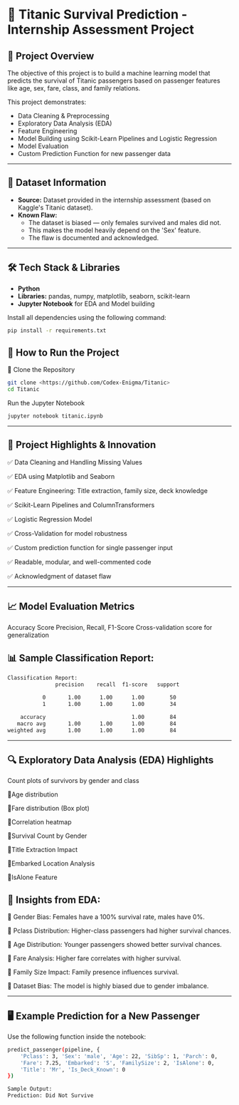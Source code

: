 # 🚢 Titanic Survival Prediction - Internship Assessment Project

## 📌 Project Overview
The objective of this project is to build a machine learning model that predicts the survival of Titanic passengers based on passenger features like age, sex, fare, class, and family relations.

This project demonstrates:
- Data Cleaning & Preprocessing
- Exploratory Data Analysis (EDA)
- Feature Engineering
- Model Building using Scikit-Learn Pipelines and Logistic Regression
- Model Evaluation
- Custom Prediction Function for new passenger data

---

## 📂 Dataset Information
- **Source:** Dataset provided in the internship assessment (based on Kaggle's Titanic dataset).
- **Known Flaw:** 
  - The dataset is biased — only females survived and males did not.
  - This makes the model heavily depend on the 'Sex' feature.
  - The flaw is documented and acknowledged.

---

## 🛠️ Tech Stack & Libraries
- **Python**
- **Libraries:** pandas, numpy, matplotlib, seaborn, scikit-learn
- **Jupyter Notebook** for EDA and Model building

Install all dependencies using the following command:
```bash
pip install -r requirements.txt
```

## 🚀 How to Run the Project
🔄 Clone the Repository
```bash
git clone <https://github.com/Codex-Enigma/Titanic>
cd Titanic
```

Run the Jupyter Notebook
```bash
jupyter notebook titanic.ipynb
```

---
## 🧠 Project Highlights & Innovation
✅ Data Cleaning and Handling Missing Values

✅ EDA using Matplotlib and Seaborn

✅ Feature Engineering: Title extraction, family size, deck knowledge

✅ Scikit-Learn Pipelines and ColumnTransformers

✅ Logistic Regression Model

✅ Cross-Validation for model robustness

✅ Custom prediction function for single passenger input

✅ Readable, modular, and well-commented code

✅ Acknowledgment of dataset flaw

---

## 📈 Model Evaluation Metrics
Accuracy Score
Precision, Recall, F1-Score
Cross-validation score for generalization

## 📊 Sample Classification Report:
```bash
Classification Report:
               precision    recall  f1-score   support

           0       1.00      1.00      1.00        50
           1       1.00      1.00      1.00        34

    accuracy                           1.00        84
   macro avg       1.00      1.00      1.00        84
weighted avg       1.00      1.00      1.00        84
```

---
## 🔍 Exploratory Data Analysis (EDA) Highlights
Count plots of survivors by gender and class

🔹Age distribution

🔹Fare distribution (Box plot)

🔹Correlation heatmap

🔹Survival Count by Gender

🔹Title Extraction Impact

🔹Embarked Location Analysis
  
🔹IsAlone Feature

 ## 📌 Insights from EDA:
🔹 Gender Bias: Females have a 100% survival rate, males have 0%.

🔹 Pclass Distribution: Higher-class passengers had higher survival chances.

🔹 Age Distribution: Younger passengers showed better survival chances.

🔹 Fare Analysis: Higher fare correlates with higher survival.

🔹 Family Size Impact: Family presence influences survival.

🔹 Dataset Bias: The model is highly biased due to gender imbalance.

---

## 🖥️ Example Prediction for a New Passenger
Use the following function inside the notebook:
```bash
predict_passenger(pipeline, {
    'Pclass': 3, 'Sex': 'male', 'Age': 22, 'SibSp': 1, 'Parch': 0, 
    'Fare': 7.25, 'Embarked': 'S', 'FamilySize': 2, 'IsAlone': 0, 
    'Title': 'Mr', 'Is_Deck_Known': 0
})
```
```bash
Sample Output:
Prediction: Did Not Survive
```
